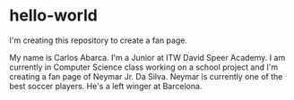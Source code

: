 # hello-world
I'm creating this repository to create a fan page.

My name is Carlos Abarca. I'm a Junior at ITW David Speer Academy. I am currently in
Computer Science class working on a school project and I'm creating a fan page of Neymar Jr. 
Da Silva. Neymar is currently one of the best soccer players. He's a left winger at Barcelona.
